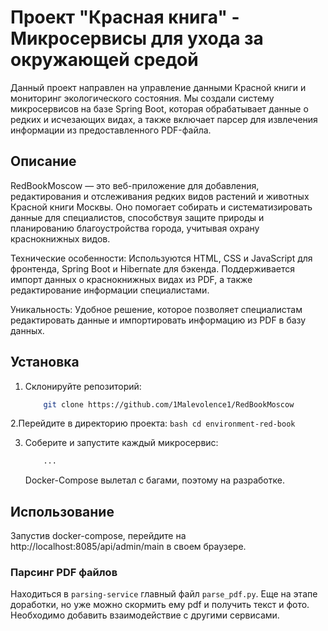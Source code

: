 # Проект "Красная книга" - Микросервисы для ухода за окружающей средой

Данный проект направлен на управление данными Красной книги и мониторинг экологического состояния. Мы создали систему микросервисов на базе Spring Boot, которая обрабатывает данные о редких и исчезающих видах, а также включает парсер для извлечения информации из предоставленного PDF-файла.

## Описание

RedBookMoscow — это веб-приложение для добавления, редактирования и отслеживания редких видов растений и животных Красной книги Москвы. Оно помогает собирать и систематизировать данные для специалистов, способствуя защите природы и планированию благоустройства города, учитывая охрану краснокнижных видов.

Технические особенности:
Используются HTML, CSS и JavaScript для фронтенда, Spring Boot и Hibernate для бэкенда. Поддерживается импорт данных о краснокнижных видах из PDF, а также редактирование информации специалистами.

Уникальность:
Удобное решение, которое позволяет специалистам редактировать данные и импортировать информацию из PDF в базу данных.
## Установка

1. Склонируйте репозиторий:
    ```bash
        git clone https://github.com/1Malevolence1/RedBookMoscow
    ```
2.Перейдите в директорию проекта:
    ```bash
        cd environment-red-book
    ```

3. Соберите и запустите каждый микросервис:
    ```bash
        ...
    ```
   Docker-Compose вылетал с багами, поэтому на разработке.

## Использование
Запустив docker-compose, перейдите на http://localhost:8085/api/admin/main в своем браузере.

### Парсинг PDF файлов
Находиться в `parsing-service` главный файл `parse_pdf.py`.
Еще на этапе доработки, но уже можно скормить ему pdf и получить текст и фото.
Необходимо добавить взаимодействие с другими сервисами.